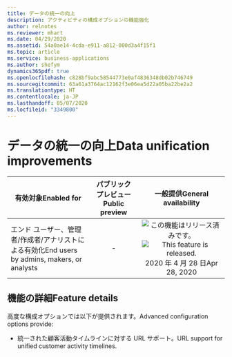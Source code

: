 ```yaml
---
title: データの統一の向上
description: アクティビティの構成オプションの機能強化
author: relnotes
ms.reviewer: mhart
ms.date: 04/29/2020
ms.assetid: 54a0ae14-4cda-e911-a812-000d3a4f15f1
ms.topic: article
ms.service: business-applications
ms.author: shefym
dynamics365pdf: true
ms.openlocfilehash: c828bf9abc58544773e0af4836348db02b746749
ms.sourcegitcommit: 63a61a3764ac12162f3e06ea5d22a05ba22be2a2
ms.translationtype: HT
ms.contentlocale: ja-JP
ms.lasthandoff: 05/07/2020
ms.locfileid: "3349800"
---
```

# <a name="data-unification-improvements"></a><span data-ttu-id="41d0a-103">データの統一の向上</span><span class="sxs-lookup"><span data-stu-id="41d0a-103">Data unification improvements</span></span>


| <span data-ttu-id="41d0a-104">有効対象</span><span class="sxs-lookup"><span data-stu-id="41d0a-104">Enabled for</span></span>    |  <span data-ttu-id="41d0a-105">パブリック プレビュー</span><span class="sxs-lookup"><span data-stu-id="41d0a-105">Public preview</span></span> | <span data-ttu-id="41d0a-106">一般提供</span><span class="sxs-lookup"><span data-stu-id="41d0a-106">General availability</span></span> | 
| ---------- | :----------: |:----------: |
|<span data-ttu-id="41d0a-107">エンド ユーザー、管理者/作成者/アナリストによる有効化</span><span class="sxs-lookup"><span data-stu-id="41d0a-107">End users by admins, makers, or analysts</span></span>|-| <span data-ttu-id="41d0a-108">![この機能はリリース済みです。](/dynamics365-release-plan/media/green-checkmark.png "この機能はリリース済みです。")</span><span class="sxs-lookup"><span data-stu-id="41d0a-108">![This feature is released.](/dynamics365-release-plan/media/green-checkmark.png "This feature is released.")</span></span> <span data-ttu-id="41d0a-109">2020 年 4 月 28 日</span><span class="sxs-lookup"><span data-stu-id="41d0a-109">Apr 28, 2020</span></span>|






## <a name="feature-details"></a><span data-ttu-id="41d0a-110">機能の詳細</span><span class="sxs-lookup"><span data-stu-id="41d0a-110">Feature details</span></span>
<!--feature detail start -->
<span data-ttu-id="41d0a-111">高度な構成オプションでは以下が提供されます。</span><span class="sxs-lookup"><span data-stu-id="41d0a-111">Advanced configuration options provide:</span></span>

- <span data-ttu-id="41d0a-112">統一された顧客活動タイムラインに対する URL サポート。</span><span class="sxs-lookup"><span data-stu-id="41d0a-112">URL support for unified customer activity timelines.</span></span>

<!--feature detail end -->









